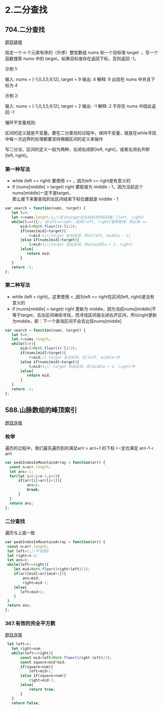 # 2.二分查找

## 704.二分查找
[题目链接](https://leetcode.cn/problems/binary-search/)  

给定一个 n 个元素有序的（升序）整型数组 nums 和一个目标值 target  ，写一个函数搜索 nums 中的 target，如果目标值存在返回下标，否则返回 -1。


示例 1:

输入: nums = [-1,0,3,5,9,12], target = 9
输出: 4
解释: 9 出现在 nums 中并且下标为 4  

示例 2:

输入: nums = [-1,0,3,5,9,12], target = 2
输出: -1
解释: 2 不存在 nums 中因此返回 -1


循环不变量规则:  

区间的定义就是不变量。要在二分查找的过程中，保持不变量，就是在while寻找中每一次边界的处理都要坚持根据区间的定义来操作

写二分法，区间的定义一般为两种，左闭右闭即[left, right]，或者左闭右开即[left, right)。  

### 第一种写法
- while (left <= right) 要使用 <= ，因为left == right是有意义的
- if (nums[middle] > target) right 要赋值为 middle - 1，因为当前这个nums[middle]一定不是target，  
那么接下来要查找的左区间结束下标位置就是 middle - 1

```js
var search = function(nums, target) {
   let l=0;
   let r=nums.length-1;//定义target在左闭右闭的区间里，[left, right]
   while(l<=r){// 当left==right，区间[left, right]依然有效，所以用 <=
       mid=l+Math.floor((r-l)/2);
       if(nums[mid]>target){
           r=mid-1;//target 在左区间，所以[left, middle - 1]
       }else if(nums[mid]<target){
           l=mid+1;//target 在右区间，所以[middle + 1, right]
       }else{
          return mid;
       }
   }
   return -1;
};
```

### 第二种写法
- while (left < right)，这里使用 < ,因为left == right在区间[left, right)是没有意义的
- if (nums[middle] > target) right 更新为 middle，因为当前nums[middle]不等于target，去左区间继续寻找，而寻找区间是左闭右开区间，所以right更新为middle，即：下一个查询区间不会去比较nums[middle]

```js
var search = function(nums, target) {
   let l=0;
   let r=nums.length;
   while(l<r){
       mid=l+Math.floor((r-l)/2);
       if(nums[mid]>target){
           r=mid;// target 在左区间，在[left, middle)中 
       }else if(nums[mid]<target){
           l=mid+1;// target 在右区间，在[middle + 1, right)中
       }else{
          return mid;
       }
   }
   return -1;
};
```  


## 588.山脉数组的峰顶索引  

[题目连接](https://leetcode.cn/problems/peak-index-in-a-mountain-array/)   

### 枚举   

遍历的过程中，我们最先遍历到的满足arri > arri+1 的下标 i一定也满足 arri-1 < arri    

```js
var peakIndexInMountainArray = function(arr) {
  const n=arr.length;
  let ans=-1;
  for(let i=0;i<n-1;i++){
      if(arr[i]>arr[i+1]){
          ans=i;
          break;
      }
  }
  return ans;
};
```

### 二分查找  

遍历与上面一致   

```js
var peakIndexInMountainArray = function(arr) {
 const n=arr.length;
 let left=1;//不会是0
 let right=n-2;
 let ans=0;
 while(left<=right){
    let mid=Math.floor((right+left)/2);
    if(arr[mid]>arr[mid+1]){
        ans=mid;
        right=mid-1;
    }else{
       left=mid+1;
    }
 }
 return ans;
};
```   


### 367.有效的完全平方数  

[题目连接](https://leetcode.cn/problems/valid-perfect-square/)   

```js
 let left=0;
   let right=num;
   while(left<=right){
       const mid=left+Math.floor((right-left)/2);
       const square=mid*mid;
       if(square<num){
           left=mid+1;
       }else if(square>num){
           right=mid-1;
       }else{
           return true;
       }
   }
   return false;
```
